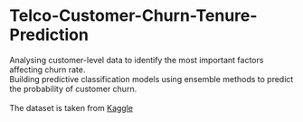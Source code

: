 # Telco-Customer-Churn-Tenure-Prediction
Analysing customer-level data to identify the most important factors affecting churn rate.<br>
Building predictive classification models using ensemble methods to predict the probability of customer churn.<br><br>
The dataset is taken from [Kaggle](https://www.kaggle.com/datasets/blastchar/telco-customer-churn)


